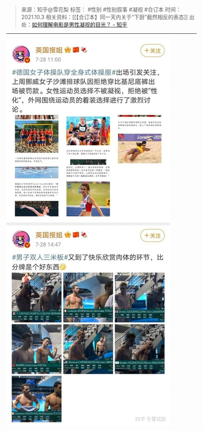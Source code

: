 > 来源：知乎@雪花梨
> 标签： #性别 #性别叙事 #凝视 #合订本 
> 时间：2021.10.3
> 相关资料：[[【合订本】同一天内关于“下厨”截然相反的表态]]
> 出处：[如何理解电影是男性凝视的目光？ - 知乎](https://www.zhihu.com/answer/2148662580)
***
[![1677507323658.jpeg](https://raw.githubusercontent.com/bluntvoice/mypic/main/1677507323658.jpeg)](https://raw.githubusercontent.com/bluntvoice/mypic/main/1677507323658.jpeg)